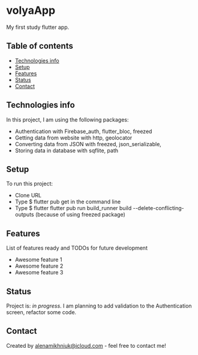 # volyaApp
My first study flutter app.

## Table of contents
* [Technologies info](#technologies_info)
* [Setup](#setup)
* [Features](#features)
* [Status](#status)
* [Contact](#contact)


## Technologies info
In this project, I am using the following packages:
* Authentication with Firebase_auth, flutter_bloc, freezed
* Getting data from website with http, geolocator
* Converting data from JSON with freezed, json_serializable,
* Storing data in database with sqflite, path

## Setup
To run this project:
* Clone URL
* Type $ flutter pub get in the command line
* Type $ flutter flutter pub run build_runner build --delete-conflicting-outputs (because  of using freezed package)


## Features
List of features ready and TODOs for future development
* Awesome feature 1
* Awesome feature 2
* Awesome feature 3



## Status
Project is: _in progress_. 
I am planning to add validation to the Authentication screen, refactor some code.


## Contact
Created by alenamikhniuk@icloud.com - feel free to contact me!